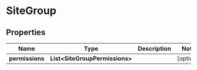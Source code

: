 

# SiteGroup


## Properties

| Name | Type | Description | Notes |
|------------ | ------------- | ------------- | -------------|
|**permissions** | **List&lt;SiteGroupPermissions&gt;** |  |  [optional] |



